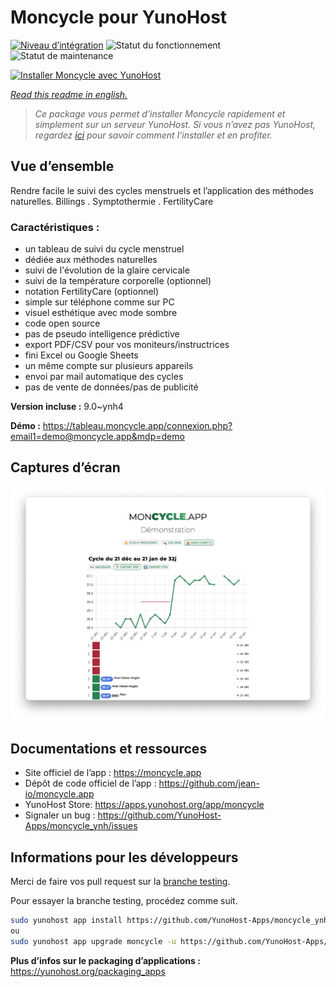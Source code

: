 <!--
N.B.: This README was automatically generated by https://github.com/YunoHost/apps/tree/master/tools/readme_generator
It shall NOT be edited by hand.
-->

# Moncycle pour YunoHost

[![Niveau d’intégration](https://dash.yunohost.org/integration/moncycle.svg)](https://dash.yunohost.org/appci/app/moncycle) ![Statut du fonctionnement](https://ci-apps.yunohost.org/ci/badges/moncycle.status.svg) ![Statut de maintenance](https://ci-apps.yunohost.org/ci/badges/moncycle.maintain.svg)

[![Installer Moncycle avec YunoHost](https://install-app.yunohost.org/install-with-yunohost.svg)](https://install-app.yunohost.org/?app=moncycle)

*[Read this readme in english.](./README.md)*

> *Ce package vous permet d’installer Moncycle rapidement et simplement sur un serveur YunoHost.
Si vous n’avez pas YunoHost, regardez [ici](https://yunohost.org/#/install) pour savoir comment l’installer et en profiter.*

## Vue d’ensemble

Rendre facile le suivi des cycles menstruels et l’application des méthodes naturelles. Billings . Symptothermie . FertilityCare

### Caractéristiques :

- un tableau de suivi du cycle menstruel
- dédiée aux méthodes naturelles
- suivi de l'évolution de la glaire cervicale
- suivi de la température corporelle (optionnel)
- notation FertilityCare (optionnel)
- simple sur téléphone comme sur PC
- visuel esthétique avec mode sombre
- code open source
- pas de pseudo intelligence prédictive
- export PDF/CSV pour vos moniteurs/instructrices
- fini Excel ou Google Sheets
- un même compte sur plusieurs appareils
- envoi par mail automatique des cycles
- pas de vente de données/pas de publicité


**Version incluse :** 9.0~ynh4

**Démo :** https://tableau.moncycle.app/connexion.php?email1=demo@moncycle.app&mdp=demo

## Captures d’écran

![Capture d’écran de Moncycle](./doc/screenshots/moncycle_app.png)

## Documentations et ressources

* Site officiel de l’app : <https://moncycle.app>
* Dépôt de code officiel de l’app : <https://github.com/jean-io/moncycle.app>
* YunoHost Store: <https://apps.yunohost.org/app/moncycle>
* Signaler un bug : <https://github.com/YunoHost-Apps/moncycle_ynh/issues>

## Informations pour les développeurs

Merci de faire vos pull request sur la [branche testing](https://github.com/YunoHost-Apps/moncycle_ynh/tree/testing).

Pour essayer la branche testing, procédez comme suit.

``` bash
sudo yunohost app install https://github.com/YunoHost-Apps/moncycle_ynh/tree/testing --debug
ou
sudo yunohost app upgrade moncycle -u https://github.com/YunoHost-Apps/moncycle_ynh/tree/testing --debug
```

**Plus d’infos sur le packaging d’applications :** <https://yunohost.org/packaging_apps>